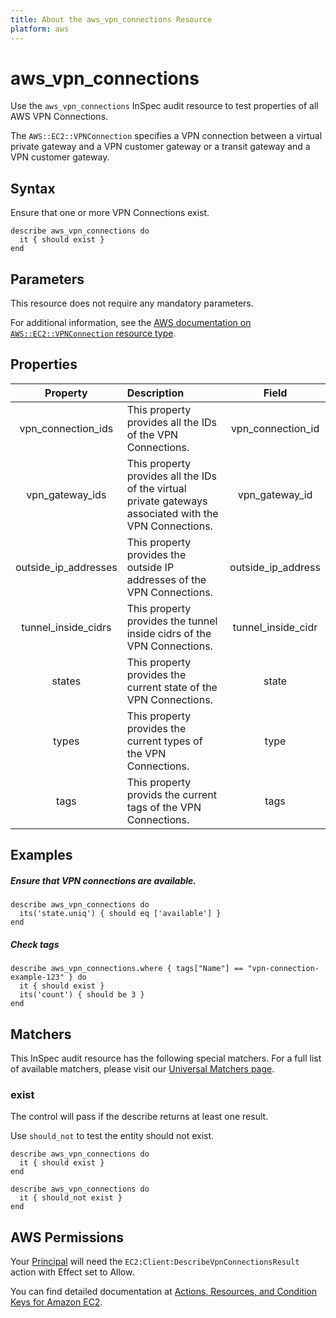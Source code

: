 ```yaml
---
title: About the aws_vpn_connections Resource
platform: aws
---
```


# aws_vpn_connections

Use the `aws_vpn_connections` InSpec audit resource to test properties of all AWS VPN Connections.

The `AWS::EC2::VPNConnection` specifies a VPN connection between a virtual private gateway and a VPN customer gateway or a transit gateway and a VPN customer gateway.

## Syntax

Ensure that one or more VPN Connections exist.

    describe aws_vpn_connections do
      it { should exist }
    end

## Parameters

This resource does not require any mandatory parameters.

For additional information, see the [AWS documentation on `AWS::EC2::VPNConnection` resource type](https://docs.aws.amazon.com/AWSCloudFormation/latest/UserGuide/aws-resource-ec2-vpn-connection.html).

## Properties

| Property | Description | Field |
| :---: | :--- | :---: |
| vpn_connection_ids | This property provides all the IDs of the VPN Connections. | vpn_connection_id |
| vpn_gateway_ids | This property provides all the IDs of the virtual private gateways associated with the VPN Connections. | vpn_gateway_id |
| outside_ip_addresses | This property provides the outside IP addresses of the VPN Connections. | outside_ip_address |
| tunnel_inside_cidrs | This property provides the tunnel inside cidrs of the VPN Connections. | tunnel_inside_cidr |
| states | This property provides the current state of the VPN Connections. | state |
| types | This property provides the current types of the VPN Connections. | type |
| tags | This property provids the current tags of the VPN Connections. | tags |

## Examples

##### Ensure that VPN connections are available.
    describe aws_vpn_connections do
      its('state.uniq') { should eq ['available'] }
    end

##### Check tags    
    describe aws_vpn_connections.where { tags["Name"] == "vpn-connection-example-123" } do
      it { should exist }
      its('count') { should be 3 }
    end

## Matchers

This InSpec audit resource has the following special matchers. For a full list of available matchers, please visit our [Universal Matchers page](https://www.inspec.io/docs/reference/matchers/).

### exist

The control will pass if the describe returns at least one result.

Use `should_not` to test the entity should not exist.

    describe aws_vpn_connections do
      it { should exist }
    end
      
    describe aws_vpn_connections do
      it { should_not exist }
    end

## AWS Permissions

Your [Principal](https://docs.aws.amazon.com/IAM/latest/UserGuide/intro-structure.html#intro-structure-principal) will need the `EC2:Client:DescribeVpnConnectionsResult` action with Effect set to Allow.

You can find detailed documentation at [Actions, Resources, and Condition Keys for Amazon EC2](https://docs.aws.amazon.com/IAM/latest/UserGuide/list_amazonec2.html).
